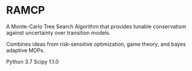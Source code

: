 # RAMCP

A Monte-Carlo Tree Search Algorithm that provides tunable conservatism against uncertainty over transition models.

Combines ideas from risk-sensitive optimization, game theory, and bayes adaptive MDPs.

Python 3.7
Scipy 1.1.0
